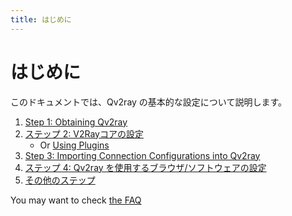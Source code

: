 ```yaml
---
title: はじめに
---
```


# はじめに

このドキュメントでは、Qv2ray の基本的な設定について説明します。

1. [Step 1: Obtaining Qv2ray](step1.md)
2. [ステップ 2: V2Rayコアの設定](step2.md)
   - Or [Using Plugins](../plugins/README.md)
3. [Step 3: Importing Connection Configurations into Qv2ray](step3.md)
4. [ステップ 4: Qv2ray を使用するブラウザ/ソフトウェアの設定](step4.md)
5. [その他のステップ](step5.md)

You may want to check [the FAQ](../faq)